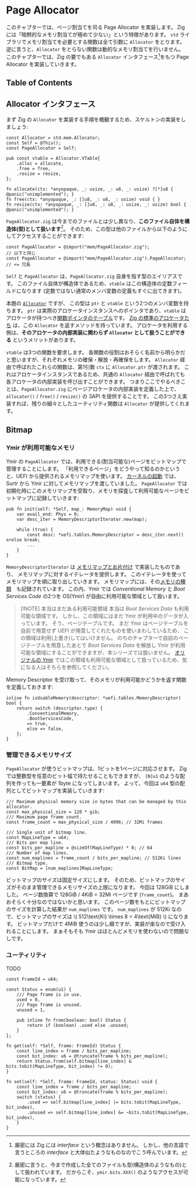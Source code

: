 # Page Allocator

このチャプターでは、ページ割当てを司る Page Allocator を実装します。
Zig には「暗黙的なメモリ割当てが極めて少ない」という特徴があります。
`std` ライブラリでメモリ割当てを必要とする関数は全て引数に `Allocator` をとります。
逆に言うと、`Allocator` をとらない関数は動的なメモリ割当てを行いません。
このチャプターでは、Zig の要でもある `Allocator` インタフェース[^interface]をもつ Page Allocator を実装していきます。

## Table of Contents

<!-- toc -->

## Allocator インタフェース

まず Zig の `Allocator` を実装する手順を概観するため、スケルトンの実装をしましょう:

```ymir/mem/PageAllocator.zig
const Allocator = std.mem.Allocator;
const Self = @This();
const PageAllocator = Self;

pub const vtable = Allocator.VTable{
    .alloc = allocate,
    .free = free,
    .resize = resize,
};

fn allocate(ctx: *anyopaque, _: usize, _: u8, _: usize) ?[*]u8 { @panic("unimplemented"); }
fn free(ctx: *anyopaque, _: []u8, _: u8, _: usize) void { }
fn resize(ctx: *anyopaque, _: []u8, _: u8, _: usize, _: usize) bool { @panic("unimplemented"); }
```

`PageAllocator.zig` は今までのファイルとは少し異なり、**このファイル自体を構造体(型)として扱います**[^file-struct]。
そのため、この型は他のファイルから以下のようにしてアクセスすることができます:

```zig
const PageAllocator = @import("mem/PageAllocator.zig");
// 以下と同じ
const PageAllocator = @import("mem/PageAllocator.zig").PageAllocator; // <= 冗長
```

`Self` と `PageAllocator` は、`PageAllocator.zig` 自身を指す型のエイリアスです。
このファイル自体が構造体であるため、`vtable` はこの構造体の定数フィールドになります
(定数ではない通常のメンバ変数の定義もすぐに出てきます)。

本題の [`Allocator`](https://github.com/ziglang/zig/blob/6a364b4a5e71b971b753d2b62c7708ae1e76d707/lib/std/mem/Allocator.zig#L1) ですが、
この型は `ptr` と `vtable` という2つのメンバ変数を持ちます。
`ptr` は実際のアロケータインスタンスへのポインタであり、`vtable` はアロケータが持つべき[関数ポインタのテーブル](https://github.com/ziglang/zig/blob/6a364b4a5e71b971b753d2b62c7708ae1e76d707/lib/std/mem/Allocator.zig#L17-L54)です。
[Zig の標準のアロケータたち](https://zig.guide/standard-library/allocators/) は、この `Allocator` を返すメソッドを持っています。
アロケータを利用する側は、**そのアロケータの内部実装に関わらず `Allocator` として扱うことができる** というメリットがあります。

`vtable` は3つの関数を要求します。
各関数の役割はおそらく名前から明らかだと思いますが、それぞれメモリの確保・解放・再確保をします。
`Allocator` 経由で呼ばれたこれらの関数は、第1引数 `ctx` に `Allocator.ptr` が渡されます。
これはアロケータインスタンスであるため、共通の `Allocator` 経由で呼ばれても各アロケータの内部実装を呼び出すことができます。
つまりここでやるべきことは、`PageAllocator.zig` にページアロケータの内部実装を定義した上で、
`allocater()` / `free()` / `resize()` の 3API を提供することです。
この3つさえ実装すれば、残りの細々としたユーティリティ関数は `Allocator` が提供してくれます。

## Bitmap

### Ymir が利用可能なメモリ

Ymir の `PageAllocator` では、利用できる(割当可能な)ページをビットマップで管理することにします。
「利用できるページ」をどうやって知るのかというと、UEFI から提供されるメモリマップを使います。
[カーネルの起動](../bootloader/jump_to_ymir.md) では、Surtr から Ymir に対してメモリマップを渡していました。
`PageAllocator` では初期化時にこのメモリマップを受取り、メモリを探査して利用可能なページをビットマップに記録していきます:

```ymir/mem/PageAllocator.zig
pub fn init(self: *Self, map_: MemoryMap) void {
    var avail_end: Phys = 0;
    var desc_iter = MemoryDescriptorIterator.new(map);

    while (true) {
        const desc: *uefi.tables.MemoryDescriptor = desc_iter.next() orelse break;
        ...
    }
}
```

`MemoryDescriptorIterator` は [メモリマップとお片付け](../bootloader/cleanup_memmap.md) で実装したものであり、
メモリマップに対するイテレータを提供します。
このイテレータを使ってメモリマップを順に取り出していきます。
メモリマップには、その[メモリの種類](https://uefi.org/specs/UEFI/2.9_A/07_Services_Boot_Services.html#memory-type-usage-before-exitbootservices)　も記録されています。
この内、Ymir では *Conventional Memory* と *Boot Services Code* の2つを OS(Ymir) が自由に利用可能な領域として扱います。

> [!NOTE] 本当はまだある利用可能領域
> 本当は *Boot Services Data* も利用可能な領域です。
> しかし、この領域にはまだ Ymir が利用中のデータが入っています。
> そう、ページテーブルです。
> まだ Ymir はページテーブルを自前で用意せず UEFI が用意してくれたものを使いまわしているため、
> この領域は利用(上書き)してはいけません。
> のちのチャプターで自前のページテーブルを用意したあとで *Boot Services Data* を解放し Ymir が利用可能な領域にすることができますが、本シリーズでは扱いません。
> [オリジナルの Ymir](https://github.com/smallkirby/ymir) ではこの領域も利用可能な領域として扱っているため、気になる人はそちらを参照してください。

Memory Descriptor を受け取って、そのメモリが利用可能かどうかを返す関数を定義しておきます:

```ymir/mem/PageAllocator.zig
inline fn isUsableMemory(descriptor: *uefi.tables.MemoryDescriptor) bool {
    return switch (descriptor.type) {
        .ConventionalMemory,
        .BootServicesCode,
        => true,
        else => false,
    };
}
```

### 管理できるメモリサイズ

`PageAllocator` が使うビットマップは、1ビットを1ページに対応させます。
Zig では整数型を任意のビット幅で持たせることもできますが、
`[N]u1` のような配列を作っても一要素が 1byte になってしまいます。
よって、今回は `u64` 型の配列としてビットマップを実装していきます:

```ymir/mem/PageAllocator.zig
/// Maximum physical memory size in bytes that can be managed by this allocator.
const max_physical_size = 128 * gib;
/// Maximum page frame count.
const frame_count = max_physical_size / 4096; // 32Mi frames

/// Single unit of bitmap line.
const MapLineType = u64;
/// Bits per map line.
const bits_per_mapline = @sizeOf(MapLineType) * 8; // 64
/// Number of map lines.
const num_maplines = frame_count / bits_per_mapline; // 512Ki lines
/// Bitmap type.
const BitMap = [num_maplines]MapLineType;
```

ビットマップのサイズは固定サイズにします。
そのため、ビットマップのサイズがそのまま管理できるメモリサイズの上限になります。
今回は 128GiB にしました。
ページ数換算で 128GiB / 4KiB = 32Mi ページです (`frame_count`)。
まあおそらく十分なのではないかと思います。
このページ数をもとにビットマップのサイズを計算した結果が `num_maplines` です。
`num_maplines` が 512Ki なので、ビットマップのサイズは \\( 512\text{Ki} \times 8 = 4\text{MiB} \\) になります。
ビットマップだけで 4MiB 使うのは少し癪ですが、実装が楽なので受け入れることにします。
まぁそもそも Ymir はほとんどメモリを使わないので問題なしです。

### ユーティリティ

TODO

```ymir/mem/PageAllocator.zig
const FrameId = u64;

const Status = enum(u1) {
    /// Page frame is in use.
    used = 0,
    /// Page frame is unused.
    unused = 1,

    pub inline fn from(boolean: bool) Status {
        return if (boolean) .used else .unused;
    }
};

fn get(self: *Self, frame: FrameId) Status {
    const line_index = frame / bits_per_mapline;
    const bit_index: u6 = @truncate(frame % bits_per_mapline);
    return Status.from(self.bitmap[line_index] & bits.tobit(MapLineType, bit_index) != 0);
}

fn set(self: *Self, frame: FrameId, status: Status) void {
    const line_index = frame / bits_per_mapline;
    const bit_index: u6 = @truncate(frame % bits_per_mapline);
    switch (status) {
        .used => self.bitmap[line_index] |= bits.tobit(MapLineType, bit_index),
        .unused => self.bitmap[line_index] &= ~bits.tobit(MapLineType, bit_index),
    }
}
```

[^interface]: 厳密には Zig には *interface* という概念はありません。
しかし、他の言語で言うところの *interface* と大体似たようなものなのでこう呼んでいます。
[^file-struct]: 厳密に言うと、今まで作成した全てのファイルも型(構造体のようなもの)として扱われています。
だからこそ、`ymir.bits.XXX()` のようなアクセスが可能になっています。
